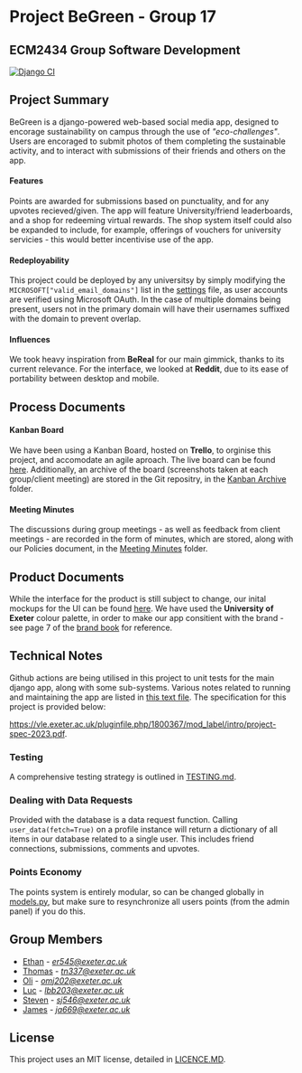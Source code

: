 # Project BeGreen - Group 17
## ECM2434 Group Software Development

[![Django CI](https://github.com/r-3than/Group17-ECM2434/actions/workflows/django.yml/badge.svg?branch=main)](https://github.com/r-3than/Group17-ECM2434/actions/workflows/django.yml)

## Project Summary
BeGreen is a django-powered web-based social media app, designed to encorage sustainability on campus through the use of *"eco-challenges"*.
Users are encoraged to submit photos of them completing the sustainable activity, and to interact with submissions of their friends and others on the app.

#### Features
Points are awarded for submissions based on punctuality, and for any upvotes recieved/given.
The app will feature University/friend leaderboards, and a shop for redeeming virtual rewards.
The shop system itself could also be expanded to include, for example, offerings of vouchers for university servicies - this would better incentivise use of the app.

#### Redeployability
This project could be deployed by any universitsy by simply modifying the `MICROSOFT["valid_email_domains"]` list in the [settings](./djangoApp/projectGreen/projectGreen/settings.py) file, as user accounts are verified using Microsoft OAuth.
In the case of multiple domains being present, users not in the primary domain will have their usernames suffixed with the domain to prevent overlap.

#### Influences
We took heavy inspiration from **BeReal** for our main gimmick, thanks to its current relevance.
For the interface, we looked at **Reddit**, due to its ease of portability between desktop and mobile. 

## Process Documents

#### Kanban Board
We have been using a Kanban Board, hosted on **Trello**, to orginise this project, and accomodate an agile aproach. The live board can be found [here](https://trello.com/b/xLFiqGIn/kanban-group-software-dev).
Additionally, an archive of the board (screenshots taken at each group/client meeting) are stored in the Git repositry, in the [Kanban Archive](<./Kanban Archive/>) folder.

#### Meeting Minutes
The discussions during group meetings - as well as feedback from client meetings - are recorded in the form of minutes, which are stored, along with our Policies document, in the [Meeting Minutes](<./Meeting Minutes/>) folder.

## Product Documents
While the interface for the product is still subject to change, our inital mockups for the UI can be found [here](https://trello.com/c/fVn0FVUt/25-prototype-front-end).
We have used the **University of Exeter** colour palette, in order to make our app consitient with the brand - see page 7 of the [brand book](https://brand.exeter.ac.uk/wp-content/uploads/2022/09/University-of-Exeter_Brand-Book.pdf) for reference.

## Technical Notes
Github actions are being utilised in this project to unit tests for the main django app, along with some sub-systems.
Various notes related to running and maintaining the app are listed in [this text file](<./djangoApp/projectGreen/notes.txt>).
The specification for this project is provided below:

https://vle.exeter.ac.uk/pluginfile.php/1800367/mod_label/intro/project-spec-2023.pdf.

### Testing

A comprehensive testing strategy is outlined in [TESTING.md](<./TESTING.md>).

### Dealing with Data Requests

Provided with the database is a data request function. Calling `user_data(fetch=True)` on a profile instance will return a dictionary of all items in our database related to a single user. This includes friend connections, submissions, comments and upvotes.

### Points Economy

The points system is entirely modular, so can be changed globally in [models.py](<./djangoApp/projectGreen/projectGreen/models.py>), but make sure to resynchronize all users points (from the admin panel) if you do this.

## Group Members

+ [Ethan](https://github.com/r-3than) - *<er545@exeter.ac.uk>*
+ [Thomas](https://github.com/tom-newbold) - *<tn337@exeter.ac.uk>*
+ [Oli](https://github.com/olijarrett) - *<omj202@exeter.ac.uk>*
+ [Luc](https://github.com/lbiragnet) - *<lbb203@exeter.ac.uk>*
+ [Steven](https://github.com/StevenXD777) - *<sj546@exeter.ac.uk>*
+ [James](https://github.com/James13524) - *<ja669@exeter.ac.uk>*

## License

This project uses an MIT license, detailed in [LICENCE.MD](LICENSE.MD).